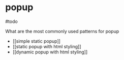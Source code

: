 # popup
#todo

What are the most commonly used patterns for popup
- [[simple static popup]]
- [[static popup with html styling]]
- [[dynamic popup with html styling]]